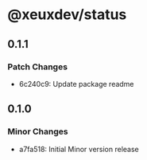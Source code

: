# @xeuxdev/status

## 0.1.1

### Patch Changes

- 6c240c9: Update package readme

## 0.1.0

### Minor Changes

- a7fa518: Initial Minor version release
